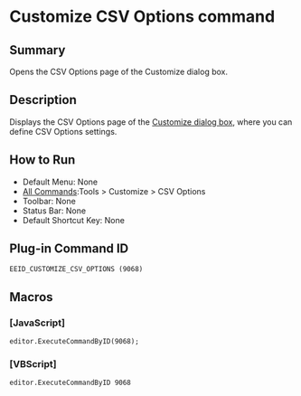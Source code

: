 # Customize CSV Options command

## Summary

Opens the CSV Options page of the Customize dialog box.

## Description

Displays the CSV Options page of the [Customize dialog box](../../dlg/customize/index),
where you can define CSV Options settings.

## How to Run

- Default Menu: None
- [All Commands](all_commands):Tools >
Customize >
CSV Options
- Toolbar: None
- Status Bar: None
- Default Shortcut Key: None

## Plug-in Command ID

```
EEID_CUSTOMIZE_CSV_OPTIONS (9068)```

## Macros

### \[JavaScript\]

```
editor.ExecuteCommandByID(9068);
```

### \[VBScript\]

```
editor.ExecuteCommandByID 9068
```
